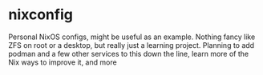 # nixconfig
Personal NixOS configs, might be useful as an example. Nothing fancy like ZFS on root or a desktop, but really just a learning project. Planning to add podman and a few other services to this down the line, learn more of the Nix ways to improve it, and more
